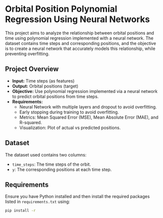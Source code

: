 # Orbital Position Polynomial Regression Using Neural Networks

This project aims to analyze the relationship between orbital positions and time using polynomial regression implemented with a neural network. The dataset contains time steps and corresponding positions, and the objective is to create a neural network that accurately models this relationship, while preventing overfitting.

## Project Overview

- **Input:** Time steps (as features)
- **Output:** Orbital positions (target)
- **Objective:** Use polynomial regression implemented via a neural network to predict orbital positions from time steps.
- **Requirements:**
  - Neural Network with multiple layers and dropout to avoid overfitting.
  - Early stopping during training to avoid overfitting.
  - Metrics: Mean Squared Error (MSE), Mean Absolute Error (MAE), and R-squared.
  - Visualization: Plot of actual vs predicted positions.

## Dataset

The dataset used contains two columns:
- `time_steps`: The time steps of the orbit.
- `y`: The corresponding positions at each time step.

## Requirements

Ensure you have Python installed and then install the required packages listed in `requirements.txt` using:

```bash
pip install -r
